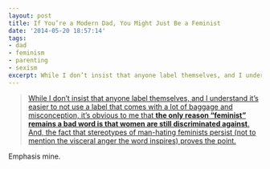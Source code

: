 ```yaml
---
layout: post
title: If You’re a Modern Dad, You Might Just Be a Feminist
date: '2014-05-20 18:57:14'
tags:
- dad
- feminism
- parenting
- sexism
excerpt: While I don’t insist that anyone label themselves, and I understand it’s easier to not use a label that comes with a lot of baggage and misconception, it’s obvious to me that **the only reason “feminist” remains a bad word is that women are still discriminated against**.
---
```



> [While I don’t insist that anyone label themselves, and I understand it’s easier to not use a label that comes with a lot of baggage and misconception, it’s obvious to me that **the only reason “feminist” remains a bad word is that women are still discriminated against**. And, the fact that stereotypes of man-hating feminists persist (not to mention the visceral anger the word inspires) proves the point.](http://time.com/103243/if-youre-a-modern-dad-you-might-just-be-a-feminist/)

Emphasis mine.


